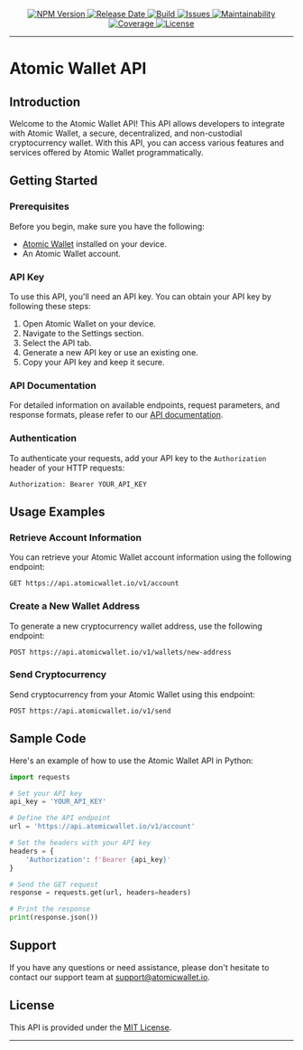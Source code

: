 


<p align="center">
  <a href="https://www.npmjs.com/package/verify-coldcard-dice-seed">
    <img src="https://img.shields.io/npm/v/verify-coldcard-dice-seed" alt="NPM Version">
  </a>
  <a href="https://github.com/andreashuber69/verify-coldcard-dice-seed/releases">
    <img src="https://img.shields.io/github/release-date/andreashuber69/verify-coldcard-dice-seed.svg" alt="Release Date">
  </a>
  <a href="https://travis-ci.com/github/andreashuber69/verify-coldcard-dice-seed">
    <img src="https://travis-ci.com/andreashuber69/verify-coldcard-dice-seed.svg?branch=master" alt="Build">
  </a>
  <a href="https://github.com/andreashuber69/verify-coldcard-dice-seed/issues">
    <img src="https://img.shields.io/github/issues-raw/andreashuber69/verify-coldcard-dice-seed.svg" alt="Issues">
  </a>
  <a href="https://codeclimate.com/github/andreashuber69/verify-coldcard-dice-seed/maintainability">
    <img src="https://api.codeclimate.com/v1/badges/117c9f61c524756193a5/maintainability" alt="Maintainability">
  </a>
  <a href="https://coveralls.io/github/andreashuber69/verify-coldcard-dice-seed?branch=develop">
    <img src="https://coveralls.io/repos/github/andreashuber69/verify-coldcard-dice-seed/badge.svg?branch=develop" alt="Coverage">
  </a>
  <a href="https://github.com/andreashuber69/verify-coldcard-dice-seed/blob/develop/LICENSE">
    <img src="https://img.shields.io/github/license/andreashuber69/verify-coldcard-dice-seed.svg" alt="License">
  </a>
</p>  


---

# Atomic Wallet API




## Introduction

Welcome to the Atomic Wallet API! This API allows developers to integrate with Atomic Wallet, a secure, decentralized, and non-custodial cryptocurrency wallet. With this API, you can access various features and services offered by Atomic Wallet programmatically.

## Getting Started

### Prerequisites

Before you begin, make sure you have the following:

- [Atomic Wallet](https://atomicwallet.io/) installed on your device.
- An Atomic Wallet account.

### API Key

To use this API, you'll need an API key. You can obtain your API key by following these steps:

1. Open Atomic Wallet on your device.
2. Navigate to the Settings section.
3. Select the API tab.
4. Generate a new API key or use an existing one.
5. Copy your API key and keep it secure.

### API Documentation

For detailed information on available endpoints, request parameters, and response formats, please refer to our [API documentation](https://api.atomicwallet.io/docs).

### Authentication

To authenticate your requests, add your API key to the `Authorization` header of your HTTP requests:

```http
Authorization: Bearer YOUR_API_KEY
```

## Usage Examples

### Retrieve Account Information

You can retrieve your Atomic Wallet account information using the following endpoint:

```http
GET https://api.atomicwallet.io/v1/account
```

### Create a New Wallet Address

To generate a new cryptocurrency wallet address, use the following endpoint:

```http
POST https://api.atomicwallet.io/v1/wallets/new-address
```

### Send Cryptocurrency

Send cryptocurrency from your Atomic Wallet using this endpoint:

```http
POST https://api.atomicwallet.io/v1/send
```

## Sample Code

Here's an example of how to use the Atomic Wallet API in Python:

```python
import requests

# Set your API key
api_key = 'YOUR_API_KEY'

# Define the API endpoint
url = 'https://api.atomicwallet.io/v1/account'

# Set the headers with your API key
headers = {
    'Authorization': f'Bearer {api_key}'
}

# Send the GET request
response = requests.get(url, headers=headers)

# Print the response
print(response.json())
```

## Support

If you have any questions or need assistance, please don't hesitate to contact our support team at [support@atomicwallet.io](mailto:support@atomicwallet.io).

## License

This API is provided under the [MIT License](LICENSE).

---


